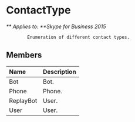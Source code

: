 
# ContactType


_** Applies to: **Skype for Business 2015_

            Enumeration of different contact types.
            
## Members



|**Name**|**Description**|
|:-----|:-----|
|Bot|Bot.|
|Phone|Phone.|
|ReplayBot|User.|
|User|User.|
